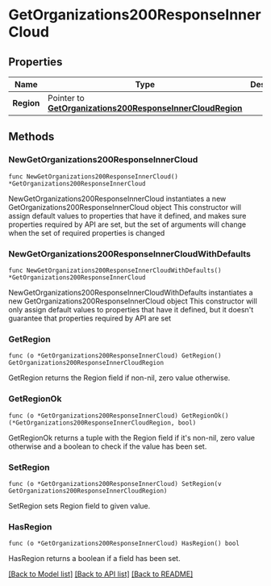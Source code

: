# GetOrganizations200ResponseInnerCloud

## Properties

Name | Type | Description | Notes
------------ | ------------- | ------------- | -------------
**Region** | Pointer to [**GetOrganizations200ResponseInnerCloudRegion**](GetOrganizations200ResponseInnerCloudRegion.md) |  | [optional] 

## Methods

### NewGetOrganizations200ResponseInnerCloud

`func NewGetOrganizations200ResponseInnerCloud() *GetOrganizations200ResponseInnerCloud`

NewGetOrganizations200ResponseInnerCloud instantiates a new GetOrganizations200ResponseInnerCloud object
This constructor will assign default values to properties that have it defined,
and makes sure properties required by API are set, but the set of arguments
will change when the set of required properties is changed

### NewGetOrganizations200ResponseInnerCloudWithDefaults

`func NewGetOrganizations200ResponseInnerCloudWithDefaults() *GetOrganizations200ResponseInnerCloud`

NewGetOrganizations200ResponseInnerCloudWithDefaults instantiates a new GetOrganizations200ResponseInnerCloud object
This constructor will only assign default values to properties that have it defined,
but it doesn't guarantee that properties required by API are set

### GetRegion

`func (o *GetOrganizations200ResponseInnerCloud) GetRegion() GetOrganizations200ResponseInnerCloudRegion`

GetRegion returns the Region field if non-nil, zero value otherwise.

### GetRegionOk

`func (o *GetOrganizations200ResponseInnerCloud) GetRegionOk() (*GetOrganizations200ResponseInnerCloudRegion, bool)`

GetRegionOk returns a tuple with the Region field if it's non-nil, zero value otherwise
and a boolean to check if the value has been set.

### SetRegion

`func (o *GetOrganizations200ResponseInnerCloud) SetRegion(v GetOrganizations200ResponseInnerCloudRegion)`

SetRegion sets Region field to given value.

### HasRegion

`func (o *GetOrganizations200ResponseInnerCloud) HasRegion() bool`

HasRegion returns a boolean if a field has been set.


[[Back to Model list]](../README.md#documentation-for-models) [[Back to API list]](../README.md#documentation-for-api-endpoints) [[Back to README]](../README.md)


